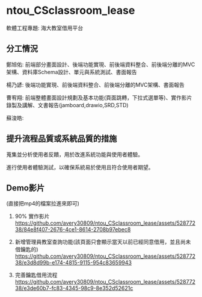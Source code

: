 # ntou_CSclassroom_lease
軟體工程專題: 海大教室借用平台

## 分工情況
鄭旭佑: 前端部分畫面設計、後端功能實現、前後端資料整合、前後端分離的MVC架構、資料庫Schema設計、單元與系統測試、書面報告

楊乃諺: 後端功能實現、前後端資料整合、前後端分離的MVC架構、書面報告

曹宥翔: 前端整體畫面設計規劃及基本功能(頁面跳轉，下拉式選單等)、實作影片錄製及講解、文書報告(jamboard,drawio,SRD,STD)

蘇浚皓: 

## 提升流程品質或系統品質的措施
蒐集並分析使用者反饋，用於改進系統功能與使用者體驗。

進行使用者體驗測試，以確保系統易於使用且符合使用者期望。

## Demo影片
(直接把mp4的檔案拉進來即可)
1. 90% 實作影片
https://github.com/avery30809/ntou_CSclassroom_lease/assets/52877238/84e8f407-2676-4ce1-8614-2708b97ebec8

2. 新增管理員教室查詢功能(該頁面只會顯示當天以前已經同意借用，並且尚未借鑰匙的)
https://github.com/avery30809/ntou_CSclassroom_lease/assets/52877238/e3d8d99b-e174-4815-9115-954c83659943

3. 完善鑰匙借用流程
https://github.com/avery30809/ntou_CSclassroom_lease/assets/52877238/e3de60b7-fc83-4345-98c9-8e352d52621c

